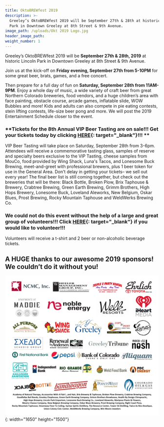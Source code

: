 ```yaml
---
title: OktoBREWfest 2019
description: >-
  Greeley’s OktoBREWfest 2019 will be September 27th & 28th at historic Lincoln
  Park in Downtown Greeley at 8th Street & 9th Avenue.
image_path: /uploads/Okt 2019 Logo.jpg
header_image_path:
weight_number: 1
---
```


Greeley’s OktoBREWfest 2019 will be **September 27th & 28th, 2019** at historic Lincoln Park in Downtown Greeley at 8th Street & 9th Avenue.

Join us at the kick-off on **Friday evening, September 27th from 5-10PM** for some great beer, brats, games, and a free concert.

Then prepare for a full day of fun on **Saturday, September 28th from 11AM-9PM**. Enjoy a whole day of music, a wide variety of craft beer from great Northern Colorado breweries, food vendors, and a huge children’s area with face painting, obstacle course, arcade games, inflatable slide, WOW Bubbles and more\! Kids and adults can also compete in pie eating contests, stein lifting contests, life-size beer pong and more. We will post the 2019 Entertainment Schedule closer to the event.

### \*\*Tickets for the 8th Annual VIP Beer Tasting are on sale\!\!\! Get your tickets today by clicking [HERE](https://www.eventbrite.com/e/greeley-oktobrewfest-2019-vip-beer-tasting-tickets-72093518655?){: target="_blank"}\!\!\! \*\*

VIP Beer Tasting will take place on Saturday, September 28th from 3-6pm. Attendees will receive a commemorative tasting glass, samples of reserve and specialty beers exclusive to the VIP Tasting, cheese samples from MouCo, food provided by Wing Shack, Luna's Tacos, and Lonesome Buck Brewing, meet-and-greet with professional brewers, plus 1 beer token for use in the General Area. Don't delay in getting your tickets– we sell out every year\! The final beer list is still coming together, but check out the breweries that will be there: Black Bottle, Broken Plow, Brix Taphouse & Brewery, Crabtree Brewing, Green Earth Brewing, Grimm Brothers, High Hops Brewery, Lonesome Buck, Loveland Aleworks, New Belgium, Oskar Blues, Prost Brewing, Rocky Mountain Taphouse and WeldWerks Brewing Co.

### **We could not do this event without the help of a large and great group of volunteers\!\!\! Click [HERE](https://www.signupgenius.com/go/10c094aaaaa2da13-greeleys6){: target="_blank"} if you would like to volunteer\!\!\!**

Volunteers will receive a t-shirt and 2 beer or non-alcoholic beverage tickets.

## **A HUGE thanks to our awesome 2019 sponsors\! We couldn’t do it without you\!**

![](/assets/okt2019-sponsor-logos---for-website-6.jpg){: width="1650" height="1500"}